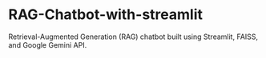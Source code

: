 # RAG-Chatbot-with-streamlit
Retrieval-Augmented Generation (RAG) chatbot built using Streamlit, FAISS, and Google Gemini API. 
